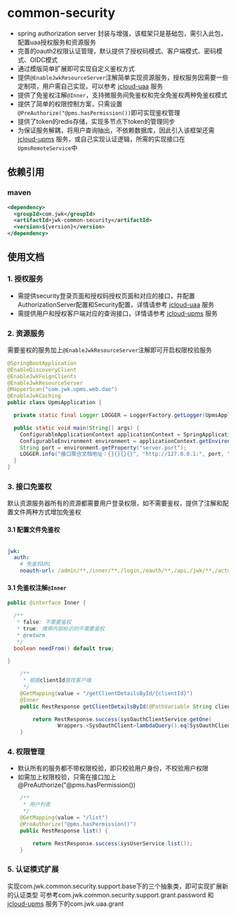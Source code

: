 # common-security
- spring authorization server 封装与增强，该框架只是基础包，需引入此包，配置uaa授权服务和资源服务
- 完善的oauth2权限认证管理，默认提供了授权码模式、客户端模式、密码模式、OIDC模式
- 通过模版简单扩展即可实现自定义鉴权方式
- 提供``@EnableJwkResourceServer``注解简单实现资源服务，授权服务因需要一些定制项，用户需自己实现，可以参考 [jcloud-uaa](https://gitee.com/musi1996/jcloud/tree/master/jcloud-uaa) 服务
- 提供了免鉴权注解``@Inner``，支持微服务间免鉴权和完全免鉴权两种免鉴权模式
- 提供了简单的权限控制方案，只需设置 ``@PreAuthorize("@pms.hasPermission())``即可实现鉴权管理
- 提供了token的redis存储，实现多节点下token的管理同步
- 为保证服务解耦，将用户查询抽出，不依赖数据库，因此引入该框架还需 [jcloud-upms](https://gitee.com/musi1996/jcloud/tree/master/jcloud-upms) 服务，或自己实现认证逻辑，所需的实现接口在`UpmsRemoteService`中

## 依赖引用
### maven
```xml
<dependency>
  <groupId>com.jwk</groupId>
  <artifactId>jwk-common-security</artifactId>
  <version>${version}</version>
</dependency>
```

## 使用文档

### 1. 授权服务
- 需提供security登录页面和授权码授权页面和对应的接口，并配置AuthorizationServer配置和Security配置，详情请参考 [jcloud-uaa](https://gitee.com/musi1996/jcloud/tree/master/jcloud-uaa) 服务
- 需提供用户和授权客户端对应的查询接口，详情请参考 [jcloud-upms](https://gitee.com/musi1996/jcloud/tree/master/jcloud-upms) 服务
### 2. 资源服务
需要鉴权的服务加上``@EnableJwkResourceServer``注解即可开启权限校验服务
```java
@SpringBootApplication
@EnableDiscoveryClient
@EnableJwkFeignClients
@EnableJwkResourceServer
@MapperScan("com.jwk.upms.web.dao")
@EnableJwkCaching
public class UpmsApplication {

  private static final Logger LOGGER = LoggerFactory.getLogger(UpmsApplication.class);

  public static void main(String[] args) {
    ConfigurableApplicationContext applicationContext = SpringApplication.run(UpmsApplication.class, args);
    ConfigurableEnvironment environment = applicationContext.getEnvironment();
    String port = environment.getProperty("server.port");
    LOGGER.info("接口聚合文档地址：{}{}{}{}", "http://127.0.0.1:", port, "/", "doc.html");
  }
}
```
### 3. 接口免鉴权
默认资源服务器所有的资源都需要用户登录权限，如不需要鉴权，提供了注解和配置文件两种方式增加免鉴权
#### 3.1 配置文件免鉴权
```yml

jwk:
  auth: 
    # 免鉴权URL
    noauth-url: /admin/**,/inner/**,/login,/oauth/**,/api,/jwk/**,/actuator/**
```
#### 3.1 免鉴权注解``@Inner``
```java
public @interface Inner {

  /**
   * false: 不需要鉴权
   * true: 携带内部标识的不需要鉴权
   * @return
   */
  boolean needFrom() default true;

}
```
```java
	/**
	 * 根据clientId查找客户端
	 */
	@GetMapping(value = "/getClientDetailsById/{clientId}")
	@Inner
	public RestResponse getClientDetailsById(@PathVariable String clientId) {

		return RestResponse.success(sysOauthClientService.getOne(
				Wrappers.<SysOauthClient>lambdaQuery().eq(SysOauthClient::getClientId, clientId), false));
	}
```
### 4. 权限管理
- 默认所有的服务都不带权限校验，即只校验用户身份，不校验用户权限
- 如需加上权限校验，只需在接口加上@PreAuthorize("@pms.hasPermission())
```java
	/**
	 * 用户列表
	 */
	@GetMapping(value = "/list")
	@PreAuthorize("@pms.hasPermission()")
	public RestResponse list() {

		return RestResponse.success(sysUserService.list());
	}
```
### 5. 认证模式扩展
实现com.jwk.common.security.support.base下的三个抽象类，即可实现扩展新的认证类型
可参考com.jwk.common.security.support.grant.password 和 [jcloud-upms](https://gitee.com/musi1996/jcloud/tree/master/jcloud-uaa) 服务下的com.jwk.uaa.grant
